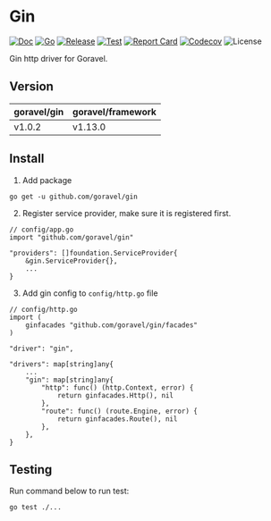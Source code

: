 # Gin

[![Doc](https://pkg.go.dev/badge/github.com/goravel/gin)](https://pkg.go.dev/github.com/goravel/gin)
[![Go](https://img.shields.io/github/go-mod/go-version/goravel/gin)](https://go.dev/)
[![Release](https://img.shields.io/github/release/goravel/gin.svg)](https://github.com/goravel/gin/releases)
[![Test](https://github.com/goravel/gin/actions/workflows/test.yml/badge.svg)](https://github.com/goravel/gin/actions)
[![Report Card](https://goreportcard.com/badge/github.com/goravel/gin)](https://goreportcard.com/report/github.com/goravel/gin)
[![Codecov](https://codecov.io/gh/goravel/gin/branch/master/graph/badge.svg)](https://codecov.io/gh/goravel/gin)
![License](https://img.shields.io/github/license/goravel/gin)

Gin http driver for Goravel.

## Version

| goravel/gin | goravel/framework |
|-------------|-------------------|
| v1.0.2      | v1.13.0           |

## Install

1. Add package

```
go get -u github.com/goravel/gin
```

2. Register service provider, make sure it is registered first.

```
// config/app.go
import "github.com/goravel/gin"

"providers": []foundation.ServiceProvider{
    &gin.ServiceProvider{},
    ...
}
```

3. Add gin config to `config/http.go` file

```
// config/http.go
import (
    ginfacades "github.com/goravel/gin/facades"
)

"driver": "gin",

"drivers": map[string]any{
    ...
    "gin": map[string]any{
        "http": func() (http.Context, error) {
            return ginfacades.Http(), nil
        },
        "route": func() (route.Engine, error) {
            return ginfacades.Route(), nil
        },
    },
}
```

## Testing

Run command below to run test:

```
go test ./...
```
